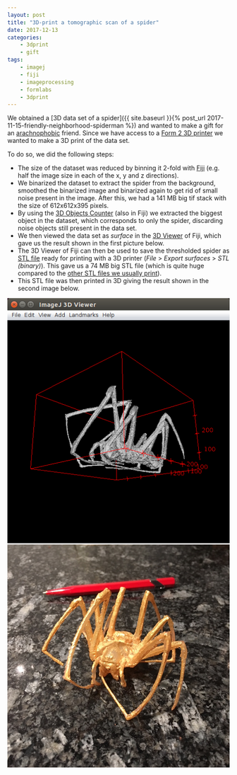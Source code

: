 ```yaml
---
layout: post
title: "3D-print a tomographic scan of a spider"
date: 2017-12-13
categories:
	- 3dprint
	- gift
tags:
	- imagej
	- fiji
	- imageprocessing
	- formlabs
	- 3dprint
---
```


We obtained a [3D data set of a spider]({{ site.baseurl }}{% post_url 2017-11-15-friendly-neighborhood-spiderman %}) and wanted to make a gift for an [arachnophobic](http://enwp.org/arachnophobia) friend.
Since we have access to a [Form 2 3D printer](https://formlabs.com/3d-printers/form-2/) we wanted to make a 3D print of the data set.

To do so, we did the following steps:
- The size of the dataset was reduced by binning it 2-fold with [Fiji](http://fiji.sc) (e.g. half the image size in each of the x, y and z directions).
- We binarized the dataset to extract the spider from the background, smoothed the binarized image and binarized again to get rid of small noise present in the image.
  After this, we had a 141 MB big tif stack with the size of 612x612x395 pixels.
- By using the [3D Objects Counter](https://imagej.net/3D_Objects_Counter) (also in Fiji) we extracted the biggest object in the dataset, which corresponds to only the spider, discarding noise objects still present in the data set.
- We then viewed the data set as *surface* in the [3D Viewer](https://imagej.net/3D_Viewer) of Fiji, which gave us the result shown in the first picture below.
- The 3D Viewer of Fiji can then be used to save the thresholded spider as [STL file](https://en.wikipedia.org/wiki/STL_(file_format)) ready for printing with a 3D printer (*File* > *Export surfaces* > *STL (binary)*).
  This gave us a 74 MB big STL file (which is quite huge compared to the [other STL files we usually print](https://github.com/habi/OpenSCAD/tree/master/STL)).
- This STL file was then printed in 3D giving the result shown in the second image below.

![3D Viewer](/assets/2017/12/13/3dprint-a-spider/3dviewer.png)
![Final result](/assets/2017/12/13/3dprint-a-spider/printed.jpg)
